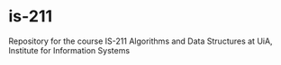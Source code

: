 # is-211
Repository for the course IS-211 Algorithms and Data Structures at UiA, Institute for Information Systems
